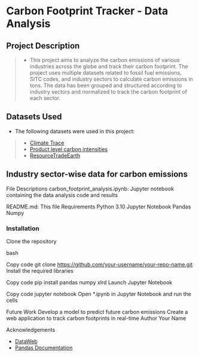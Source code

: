 # Carbon Footprint Tracker - Data Analysis

## Project Description
> - This project aims to analyze the carbon emissions of various industries across the globe and track their carbon footprint. The project uses multiple datasets related to fossil fuel emissions, SITC codes, and industry sectors to calculate carbon emissions in tons. The data has been grouped and structured according to industry sectors and normalized to track the carbon footprint of each sector.

## Datasets Used
- The following datasets were used in this project:

> - [Climate Trace](https://climatetrace.org/downloads)
> - [Product level carbon intensities](https://www.lse.ac.uk/granthaminstitute/wp-content/uploads/2015/11/productlevelembodiedCO2_Sato2014EE.xls)
> - [ResourceTradeEarth](https://resourcetrade.earth/)

## Industry sector-wise data for carbon emissions

File Descriptions
carbon_footprint_analysis.ipynb: Jupyter notebook containing the data analysis code and results

README.md: This file Requirements
Python 3.10
Jupyter Notebook
Pandas
Numpy

### Installation

Clone the repository

bash

Copy code
git clone https://github.com/your-username/your-repo-name.git
Install the required libraries

Copy code
pip install pandas numpy xlrd
Launch Jupyter Notebook

Copy code
jupyter notebook
Open *.ipynb in Jupyter Notebook and run the cells

Future Work
Develop a model to predict future carbon emissions
Create a web application to track carbon footprints in real-time
Author
Your Name

Acknowledgements
- [DataWeb](https://dataweb.usitc.gov/classification/commodity-description/SITC/2)
- [Pandas Documentation](https://pandas.pydata.org/docs/)




